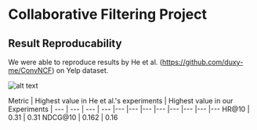 # Collaborative Filtering Project

## Result Reproducability

We were able to reproduce results by He et al. (https://github.com/duxy-me/ConvNCF) on Yelp dataset.

![alt text](https://user-images.githubusercontent.com/16076960/49336939-33577480-f631-11e8-8672-491e45ac88c4.png)


Metric | Highest value in He et al.'s experiments | Highest value in our Experiments |
--- | --- | --- | --- |--- |--- |--- |--- |--- |--- |--- |---
HR@10 | 0.31  | 0.31 
NDCG@10  | 0.162  | 0.16


